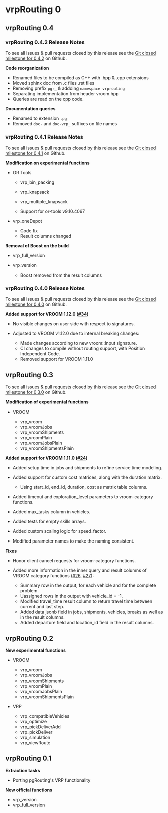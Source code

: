 # vrpRouting 0


## vrpRouting 0.4


### vrpRouting 0.4.2 Release Notes

To see all issues & pull requests closed by this release see the
[Git closed milestone for 0.4.2](https://github.com/pgRouting/vrprouting/issues?utf8=%E2%9C%93&q=milestone%3A%22Release%200.4.2%22)
on Github.

**Code reorganization**

* Renamed files to be compiled as C++ with .hpp & .cpp extensions
* Moved sphinx doc from .c files .rst files
* Removing prefix `pgr_` & addding `namespace vrprouting`
* Separating implementation from header vroom.hpp
* Queries are read on the cpp code.

**Documentation queries**

* Renamed to extension `.pg`
* Removed `doc-` and `doc-vrp_` suffixes on file names

### vrpRouting 0.4.1 Release Notes

To see all issues & pull requests closed by this release see the
[Git closed milestone for 0.4.1](https://github.com/pgRouting/vrprouting/issues?utf8=%E2%9C%93&q=milestone%3A%22Release%200.4.1%22)
on Github.


**Modification on experimental functions**

* OR Tools

  * vrp_bin_packing
  * vrp_knapsack
  * vrp_multiple_knapsack

  
  * Support for or-tools v9.10.4067
  

* vrp_oneDepot

  
  * Code fix
  * Result columns changed
  

**Removal of Boost on the build**

* vrp_full_version
* vrp_version

  
  * Boost removed from the result columns
  
  

### vrpRouting 0.4.0 Release Notes

To see all issues & pull requests closed by this release see the
[Git closed milestone for 0.4.0](https://github.com/pgRouting/vrprouting/issues?utf8=%E2%9C%93&q=milestone%3A%22Release%200.4.0%22)
on Github.

**Added support for VROOM 1.12.0 ([#34](https://github.com/pgRouting/vrprouting/issues/34))**

- No visible changes on user side with respect to signatures.
- Adjusted to VROOM v1.12.0 due to internal breaking changes:

  - Made changes according to new vroom::Input signature.
  - CI changes to compile without routing support, with Position Independent Code.
  - Removed support for VROOM 1.11.0

## vrpRouting 0.3

To see all issues & pull requests closed by this release see the
[Git closed milestone for 0.3.0](https://github.com/pgRouting/vrprouting/issues?utf8=%E2%9C%93&q=milestone%3A%22Release%200.3.0%22)
on Github.

**Modification of experimental functions**

- VROOM

  - vrp_vroom
  - vrp_vroomJobs
  - vrp_vroomShipments
  - vrp_vroomPlain
  - vrp_vroomJobsPlain
  - vrp_vroomShipmentsPlain

**Added support for VROOM 1.11.0 ([#24](https://github.com/pgRouting/vrprouting/issues/24))**

- Added setup time in jobs and shipments to refine service time modeling.
- Added support for custom cost matrices, along with the duration matrix.

  - Using start_id, end_id, duration, cost as matrix table columns.
- Added timeout and exploration_level parameters to vroom-category functions.
- Added max_tasks column in vehicles.
- Added tests for empty skills arrays.
- Added custom scaling logic for speed_factor.
- Modified parameter names to make the naming consistent.

**Fixes**

- Honor client cancel requests for vroom-category functions.
- Added more information in the inner query and result columns of VROOM category functions
  ([#26](https://github.com/pgRouting/vrprouting/issues/26), [#27](https://github.com/pgRouting/vrprouting/issues/27)):

  - Summary row in the output, for each vehicle and for the complete problem.
  - Uassigned rows in the output with vehicle_id = -1.
  - Modified travel_time result column to return travel time between current and last step.
  - Added data jsonb field in jobs, shipments, vehicles, breaks as well as in the result columns.
  - Added departure field and location_id field in the result columns.

## vrpRouting 0.2

**New experimental functions**

- VROOM

  - vrp_vroom
  - vrp_vroomJobs
  - vrp_vroomShipments
  - vrp_vroomPlain
  - vrp_vroomJobsPlain
  - vrp_vroomShipmentsPlain

- VRP

  - vrp_compatibleVehicles
  - vrp_optimize
  - vrp_pickDeliverAdd
  - vrp_pickDeliver
  - vrp_simulation
  - vrp_viewRoute

## vrpRouting 0.1

**Extraction tasks**

- Porting pgRouting's VRP functionality

**New official functions**

* vrp_version
* vrp_full_version
